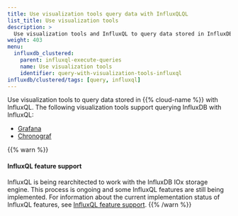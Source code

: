 ```yaml
---
title: Use visualization tools query data with InfluxQLQL
list_title: Use visualization tools
description: >
  Use visualization tools and InfluxQL to query data stored in InfluxDB.
weight: 403
menu:
  influxdb_clustered:
    parent: influxql-execute-queries
    name: Use visualization tools
    identifier: query-with-visualization-tools-influxql
influxdb/clustered/tags: [query, influxql]
---
```


Use visualization tools to query data stored in {{% cloud-name %}} with InfluxQL.
The following visualization tools support querying InfluxDB with InfluxQL:

- [Grafana](/influxdb/clustered/process-data/visualize/grafana/?t=InfluxQL)
- [Chronograf](/influxdb/clustered/process-data/visualize/chronograf/)

{{% warn %}}
#### InfluxQL feature support

InfluxQL is being rearchitected to work with the InfluxDB IOx storage engine.
This process is ongoing and some InfluxQL features are still being implemented.
For information about the current implementation status of InfluxQL features,
see [InfluxQL feature support](/influxdb/clustered/reference/influxql/feature-support/).
{{% /warn %}}
